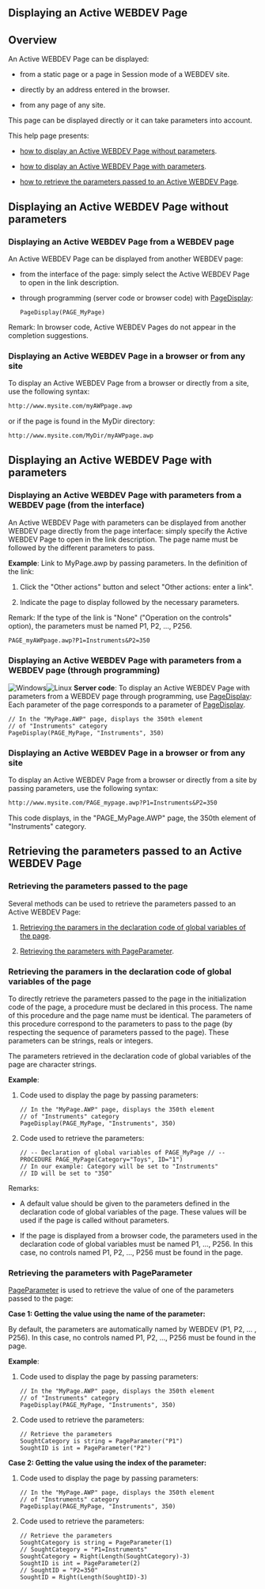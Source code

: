 


## Displaying an Active WEBDEV Page
			



<a name="NOTE1"></a>
<a name="NOTE1_1"></a>


## Overview
<a name="overview_ELTTEXTE000251"></a>
An Active WEBDEV Page can be displayed:

- from a static page or a page in Session mode of a WEBDEV site.

- directly by an address entered in the browser.

- from any page of any site.




This page can be displayed directly or it can take parameters into account.

This help page presents:

- [how to display an Active WEBDEV Page without parameters](#NOTE2_1).

- [how to display an Active WEBDEV Page with parameters](#NOTE3_1).

- [how to retrieve the parameters passed to an Active WEBDEV Page](#NOTE4_1).




<a name="NOTE2"></a>
<a name="NOTE2_1"></a>


## Displaying an Active WEBDEV Page without parameters
<a name="displaying_active_webdev_page_without_parameters_ELTTEXTE000275"></a>


### Displaying an Active WEBDEV Page from a WEBDEV page
<a name="displaying_active_webdev_page_from_webdev_page_ELTPARAGRAPHE000036"></a>

An Active WEBDEV Page can be displayed from another WEBDEV page:

- from the interface of the page: simply select the Active WEBDEV Page to open in the link description.

- through programming (server code or browser code) with [PageDisplay](../WDLang2/3058008.md): 
	
	```wl
	PageDisplay(PAGE_MyPage)
	```



Remark: In browser code, Active WEBDEV Pages do not appear in the completion suggestions.
<a name="NOTE2_2"></a>


### Displaying an Active WEBDEV Page in a browser or from any site
<a name="displaying_active_webdev_page_browser_from_any_site_ELTPARAGRAPHE000053"></a>To display an Active WEBDEV Page from a browser or directly from a site, use the following syntax:


```txt
http://www.mysite.com/myAWPpage.awp
```
or if the page is found in the MyDir directory:


```txt
http://www.mysite.com/MyDir/myAWPpage.awp
```


<a name="NOTE3"></a>
<a name="NOTE3_1"></a>


## Displaying an Active WEBDEV Page with parameters
<a name="displaying_active_webdev_page_with_parameters_ELTTEXTE000305"></a>


### Displaying an Active WEBDEV Page with parameters from a WEBDEV page (from the interface)
<a name="displaying_active_webdev_page_with_parameters_from_webdev_page_from_the_interface_ELTPARAGRAPHE000067"></a>

An Active WEBDEV Page with parameters can be displayed from another WEBDEV page directly from the page interface: simply specify the Active WEBDEV Page to open in the link description. The page name must be followed by the different parameters to pass.

**Example**: Link to MyPage.awp by passing parameters.
In the definition of the link:

1. Click the "Other actions" button and select "Other actions: enter a link".

2. Indicate the page to display followed by the necessary parameters.




Remark: If the type of the link is "None" ("Operation on the controls" option), the parameters must be named P1, P2, ..., P256.


```txt
PAGE_myAWPpage.awp?P1=Instruments&P2=350
```

<a name="NOTE3_2"></a>


### Displaying an Active WEBDEV Page with parameters from a WEBDEV page (through programming)
<a name="displaying_active_webdev_page_with_parameters_from_webdev_page_through_programming_ELTPARAGRAPHE000085"></a>

![Windows](https://doc.pcsoft.fr/ext/images/us/WINDOWS.png)![Linux](https://doc.pcsoft.fr/ext/images/us/LX.png) **Server code**: To display an Active WEBDEV Page with parameters from a WEBDEV page through programming, use [PageDisplay](../WDLang2/3058008.md):
Each parameter of the page corresponds to a parameter of [PageDisplay](../WDLang2/3058008.md).

```wl
// In the "MyPage.AWP" page, displays the 350th element 
// of "Instruments" category
PageDisplay(PAGE_MyPage, "Instruments", 350)
```

<a name="NOTE3_3"></a>


### Displaying an Active WEBDEV Page in a browser or from any site
<a name="displaying_active_webdev_page_browser_from_any_site_ELTPARAGRAPHE000129"></a>To display an Active WEBDEV Page from a browser or directly from a site by passing parameters, use the following syntax:


```txt
http://www.mysite.com/PAGE_mypage.awp?P1=Instruments&P2=350
```
This code displays, in the "PAGE_MyPage.AWP" page, the 350th element of "Instruments" category. 

<a name="NOTE4"></a>
<a name="NOTE4_1"></a>


## Retrieving the parameters passed to an Active WEBDEV Page
<a name="retrieving_the_parameters_passed_active_webdev_page_ELTTEXTE000348"></a>


### Retrieving the parameters passed to the page
<a name="retrieving_the_parameters_passed_the_page_ELTPARAGRAPHE000141"></a>

Several methods can be used to retrieve the parameters passed to an Active WEBDEV Page:

1. [Retrieving the paramers in the declaration code of global variables of the page](#NOTE4_2).

2. [Retrieving the parameters with PageParameter](#NOTE4_3).



<a name="NOTE4_2"></a>


### Retrieving the paramers in the declaration code of global variables of the page
<a name="retrieving_the_paramers_the_declaration_code_global_variables_the_page_ELTPARAGRAPHE000155"></a>

To directly retrieve the parameters passed to the page in the initialization code of the page, a procedure must be declared in this process. The name of this procedure and the page name must be identical. The parameters of this procedure correspond to the parameters to pass to the page (by respecting the sequence of parameters passed to the page). These parameters can be strings, reals or integers.

The parameters retrieved in the declaration code of global variables of the page are character strings.

**Example**:

1. Code used to display the page by passing parameters: 
	
	```wl
	// In the "MyPage.AWP" page, displays the 350th element 
	// of "Instruments" category
	PageDisplay(PAGE_MyPage, "Instruments", 350)
	```


2. Code used to retrieve the parameters:
	
	```wl
	// -- Declaration of global variables of PAGE_MyPage // --
	PROCEDURE PAGE_MyPage(Category="Toys", ID="1")
	// In our example: Category will be set to "Instruments"
	// ID will be set to "350"
	```



Remarks: 

- A default value should be given to the parameters defined in the declaration code of global variables of the page. These values will be used if the page is called without parameters.

- If the page is displayed from a browser code, the parameters used in the declaration code of global variables must be named P1, ..., P256. In this case, no controls named P1, P2, ..., P256 must be found in the page.



<a name="NOTE4_3"></a>


### Retrieving the parameters with PageParameter
<a name="retrieving_the_parameters_with_pageparameter_ELTPARAGRAPHE000178"></a>

[PageParameter](../WDLang2/3058026.md) is used to retrieve the value of one of the parameters passed to the page:

**Case 1: Getting the value using the name of the parameter:**

By default, the parameters are automatically named by WEBDEV (P1, P2, ... , P256). In this case, no controls named P1, P2, ..., P256 must be found in the page.

**Example**:

1. Code used to display the page by passing parameters:
	
	```wl
	// In the "MyPage.AWP" page, displays the 350th element 
	// of "Instruments" category
	PageDisplay(PAGE_MyPage, "Instruments", 350)
	```


2. Code used to retrieve the parameters:
	
	```wl
	// Retrieve the parameters
	SoughtCategory is string = PageParameter("P1")
	SoughtID is int = PageParameter("P2")
	```





**Case 2: Getting the value using the index of the parameter:**

1. Code used to display the page by passing parameters: 
	
	```wl
	// In the "MyPage.AWP" page, displays the 350th element 
	// of "Instruments" category
	PageDisplay(PAGE_MyPage, "Instruments", 350)
	```


2. Code used to retrieve the parameters:
	
	```wl
	// Retrieve the parameters
	SoughtCategory is string = PageParameter(1) 
	// SoughtCategory = "P1=Instruments"
	SoughtCategory = Right(Length(SoughtCategory)-3)
	SoughtID is int = PageParameter(2)
	// SoughtID = "P2=350"
	SoughtID = Right(Length(SoughtID)-3)
	```






